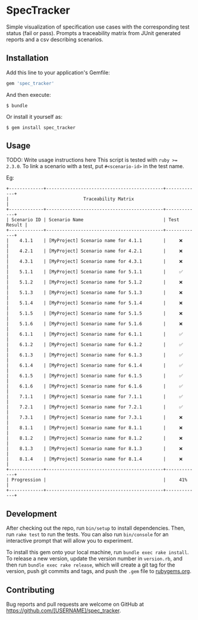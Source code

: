 # SpecTracker

Simple visualization of specification use cases with the corresponding test status (fail or pass).
Prompts a traceability matrix from JUnit generated reports and a csv describing scenarios.

## Installation

Add this line to your application's Gemfile:

```ruby
gem 'spec_tracker'
```

And then execute:

    $ bundle

Or install it yourself as:

    $ gem install spec_tracker

## Usage

TODO: Write usage instructions here
This script is tested with `ruby >= 2.3.0`.
To link a scenario with a test, put ``#<scenario-id>`` in the test name.

Eg:
```
+-------------+--------------------------------------------+-------------+
|                            Traceability Matrix                         |
+-------------+--------------------------------------------+-------------+
| Scenario ID | Scenario Name                              | Test Result |
+-------------+--------------------------------------------+-------------+
|    4.1.1    | [MyProject] Scenario name for 4.1.1        |     ❌      |
|    4.2.1    | [MyProject] Scenario name for 4.2.1        |     ❌      |
|    4.3.1    | [MyProject] Scenario name for 4.3.1        |     ❌      |
|    5.1.1    | [MyProject] Scenario name for 5.1.1        |     ✅      |
|    5.1.2    | [MyProject] Scenario name for 5.1.2        |     ❌      |
|    5.1.3    | [MyProject] Scenario name for 5.1.3        |     ❌      |
|    5.1.4    | [MyProject] Scenario name for 5.1.4        |     ❌      |
|    5.1.5    | [MyProject] Scenario name for 5.1.5        |     ❌      |
|    5.1.6    | [MyProject] Scenario name for 5.1.6        |     ❌      |
|    6.1.1    | [MyProject] Scenario name for 6.1.1        |     ✅      |
|    6.1.2    | [MyProject] Scenario name for 6.1.2        |     ✅      |
|    6.1.3    | [MyProject] Scenario name for 6.1.3        |     ✅      |
|    6.1.4    | [MyProject] Scenario name for 6.1.4        |     ✅      |
|    6.1.5    | [MyProject] Scenario name for 6.1.5        |     ✅      |
|    6.1.6    | [MyProject] Scenario name for 6.1.6        |     ✅      |
|    7.1.1    | [MyProject] Scenario name for 7.1.1        |     ✅      |
|    7.2.1    | [MyProject] Scenario name for 7.2.1        |     ✅      |
|    7.3.1    | [MyProject] Scenario name for 7.3.1        |     ❌      |
|    8.1.1    | [MyProject] Scenario name for 8.1.1        |     ❌      |
|    8.1.2    | [MyProject] Scenario name for 8.1.2        |     ❌      |
|    8.1.3    | [MyProject] Scenario name for 8.1.3        |     ❌      |
|    8.1.4    | [MyProject] Scenario name for 8.1.4        |     ❌      |
+-------------+--------------------------------------------+-------------+
| Progression |                                            |     41%     |
+-------------+--------------------------------------------+-------------+
```

## Development

After checking out the repo, run `bin/setup` to install dependencies. Then, run `rake test` to run the tests. You can also run `bin/console` for an interactive prompt that will allow you to experiment.

To install this gem onto your local machine, run `bundle exec rake install`. To release a new version, update the version number in `version.rb`, and then run `bundle exec rake release`, which will create a git tag for the version, push git commits and tags, and push the `.gem` file to [rubygems.org](https://rubygems.org).

## Contributing

Bug reports and pull requests are welcome on GitHub at https://github.com/[USERNAME]/spec_tracker.
